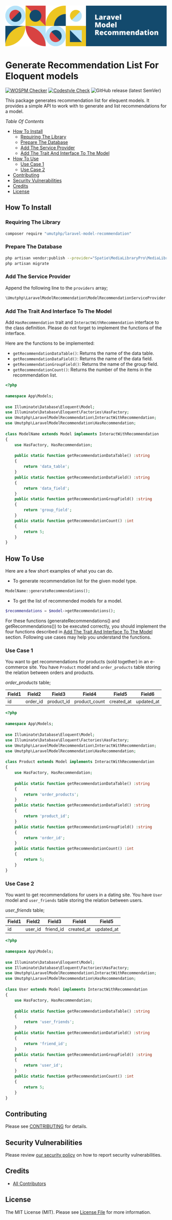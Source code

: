 ![Laravel Model Recommendation](./assets/images/logo.png)

# Generate Recommendation List For Eloquent models

[![WOSPM Checker](https://github.com/umutphp/laravel-model-recommendation/actions/workflows/wospm.yml/badge.svg)](https://github.com/umutphp/laravel-model-recommendation/actions/workflows/wospm.yml) [![Codestyle Check](https://github.com/umutphp/laravel-model-recommendation/actions/workflows/phpcs.yml/badge.svg)](https://github.com/umutphp/laravel-model-recommendation/actions/workflows/phpcs.yml) ![GitHub release (latest SemVer)](https://img.shields.io/github/v/release/umutphp/laravel-model-recommendation) 

This package generates recommendation list for elequent models. It provides a simple API to work with to generate and list recommendations for a model.

<!-- START doctoc generated TOC please keep comment here to allow auto update -->
<!-- DON'T EDIT THIS SECTION, INSTEAD RE-RUN doctoc TO UPDATE -->
*Table Of Contents*

- [How To Install](#how-to-install)
  - [Requiring The Library](#requiring-the-library)
  - [Prepare The Database](#prepare-the-database)
  - [Add The Service Provider](#add-the-service-provider)
  - [Add The Trait And Interface To The Model](#add-the-trait-and-interface-to-the-model)
- [How To Use](#how-to-use)
  - [Use Case 1](#use-case-1)
  - [Use Case 2](#use-case-2)
- [Contributing](#contributing)
- [Security Vulnerabilities](#security-vulnerabilities)
- [Credits](#credits)
- [License](#license)

<!-- END doctoc generated TOC please keep comment here to allow auto update -->

## How To Install

### Requiring The Library

```bash
composer require "umutphp/laravel-model-recommendation"
```

### Prepare The Database

```bash
php artisan vendor:publish --provider="Spatie\MediaLibraryPro\MediaLibraryProServiceProvider" --tag="media-library-pro-migrations"
php artisan migrate
```

### Add The Service Provider

Append the following line to the `providers` array;

```php
\Umutphp\LaravelModelRecommendation\ModelRecommendationServiceProvider::class,
```

### Add The Trait And Interface To The Model

Add `HasRecommendation` trait and `InteractWithRecommendation` interface to the class definition. Please do not forget to implement the functions of the interface.

Here are the functions to be implemented:

* `getRecommendationDataTable()`: Returns the name of the data table.
* `getRecommendationDataField()`: Returns the name of the data field.
* `getRecommendationGroupField()`: Returns the name of the group field.
* `getRecommendationCount()`: Returns the number of the items in the recommendation list.

```php
<?php

namespace App\Models;

use Illuminate\Database\Eloquent\Model;
use Illuminate\Database\Eloquent\Factories\HasFactory;
use Umutphp\LaravelModelRecommendation\InteractWithRecommendation;
use Umutphp\LaravelModelRecommendation\HasRecommendation;

class ModelName extends Model implements InteractWithRecommendation
{
    use HasFactory, HasRecommendation;

    public static function getRecommendationDataTable() :string
    {
        return 'data_table';
    }
    public static function getRecommendationDataField() :string
    {
        return 'data_field';
    }
    public static function getRecommendationGroupField() :string
    {
        return 'group_field';
    }
    public static function getRecommendationCount() :int
    {
        return 5;
    }
}
```

## How To Use

Here are a few short examples of what you can do.

* To generate recommendation list for the given model type.

```php
ModelName::generateRecommendations();
```

* To get the list of recommended models for a model.

```php
$recommendations = $model->getRecommendations();
```

For these functions (generateRecommendations() and getRecommendations()) to be executed correctly, you should implement the four functions described in [Add The Trait And Interface To The Model](#add-the-trait-and-interface-to-the-model) section. Following use cases may help you understand the functions.

### Use Case 1

You want to get recommendations for products (sold together) in an e-commerce site. You have `Product` model and `order_products` table storing the relation between orders and products.

*order_products* table;

| Field1 | Field2 | Field3 | Field4 | Field5 | Field6 |
| --- | --- | --- | --- | --- | --- |
| id | order_id | product_id | product_count | created_at | updated_at |

```php
<?php

namespace App\Models;

use Illuminate\Database\Eloquent\Model;
use Illuminate\Database\Eloquent\Factories\HasFactory;
use Umutphp\LaravelModelRecommendation\InteractWithRecommendation;
use Umutphp\LaravelModelRecommendation\HasRecommendation;

class Product extends Model implements InteractWithRecommendation
{
    use HasFactory, HasRecommendation;

    public static function getRecommendationDataTable() :string
    {
        return 'order_products';
    }
    public static function getRecommendationDataField() :string
    {
        return 'product_id';
    }
    public static function getRecommendationGroupField() :string
    {
        return 'order_id';
    }
    public static function getRecommendationCount() :int
    {
        return 5;
    }
}
```

### Use Case 2

You want to get recommendations for users in a dating site. You have `User` model and `user_friends` table storing the relation between users.

*user_friends* table;

| Field1 | Field2 | Field3 | Field4 | Field5 |
| --- | --- | --- | --- | --- |
| id | user_id | friend_id | created_at | updated_at |

```php
<?php

namespace App\Models;

use Illuminate\Database\Eloquent\Model;
use Illuminate\Database\Eloquent\Factories\HasFactory;
use Umutphp\LaravelModelRecommendation\InteractWithRecommendation;
use Umutphp\LaravelModelRecommendation\HasRecommendation;

class User extends Model implements InteractWithRecommendation
{
    use HasFactory, HasRecommendation;

    public static function getRecommendationDataTable() :string
    {
        return 'user_friends';
    }
    public static function getRecommendationDataField() :string
    {
        return 'friend_id';
    }
    public static function getRecommendationGroupField() :string
    {
        return 'user_id';
    }
    public static function getRecommendationCount() :int
    {
        return 5;
    }
}
```

## Contributing

Please see [CONTRIBUTING](.github/CONTRIBUTING.md) for details.

## Security Vulnerabilities

Please review [our security policy](../../security/policy) on how to report security vulnerabilities.

## Credits

- [All Contributors](../../contributors)

## License

The MIT License (MIT). Please see [License File](LICENSE.md) for more information.
